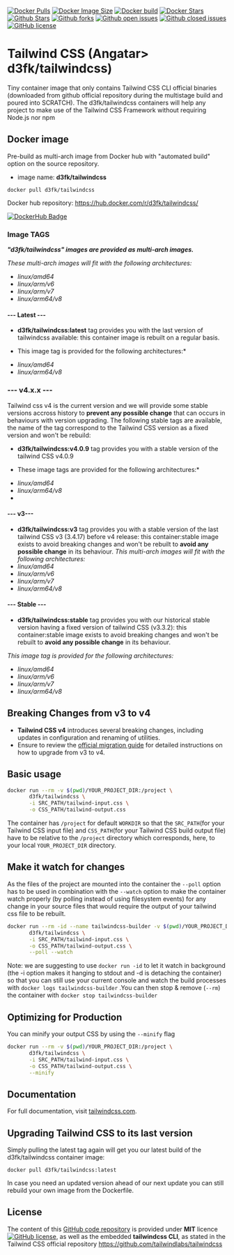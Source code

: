 [![Docker Pulls](https://badgen.net/docker/pulls/d3fk/tailwindcss?icon=docker&label=pulls&cache=600)](https://hub.docker.com/r/d3fk/tailwindcss/tags) [![Docker Image Size](https://badgen.net/docker/size/d3fk/tailwindcss/latest?icon=docker&label=image%20size&cache=600)](https://hub.docker.com/r/d3fk/tailwindcss/tags) [![Docker build](https://img.shields.io/badge/automated-automated?style=flat&logo=docker&logoColor=blue&label=build&color=green&cacheSeconds=600)](https://hub.docker.com/r/d3fk/tailwindcss/tags) [![Docker Stars](https://badgen.net/docker/stars/d3fk/tailwindcss?icon=docker&label=stars&color=green&cache=600)](https://hub.docker.com/r/d3fk/tailwindcss) [![Github Stars](https://img.shields.io/github/stars/Angatar/tailwindcss?label=stars&logo=github&color=green&style=flat&cacheSeconds=600)](https://github.com/Angatar/tailwindcss) [![Github forks](https://img.shields.io/github/forks/Angatar/tailwindcss?logo=github&style=flat&cacheSeconds=600)](https://github.com/Angatar/tailwindcss/fork) [![Github open issues](https://img.shields.io/github/issues-raw/Angatar/tailwindcss?logo=github&color=yellow&cacheSeconds=600)](https://github.com/Angatar/tailwindcss/issues) [![Github closed issues](https://img.shields.io/github/issues-closed-raw/Angatar/tailwindcss?logo=github&color=green&cacheSeconds=600)](https://github.com/Angatar/tailwindcss/issues?q=is%3Aissue+is%3Aclosed) [![GitHub license](https://img.shields.io/github/license/Angatar/tailwindcss)](https://github.com/Angatar/tailwindcss/blob/master/LICENSE)

# Tailwind CSS (Angatar> d3fk/tailwindcss)
Tiny container image that only contains Tailwind CSS CLI official binaries (downloaded from github official repository during the multistage build and poured into SCRATCH).
The d3fk/tailwindcss containers will help any project to make use of the Tailwind CSS Framework without requiring Node.js nor npm


## Docker image

Pre-build as multi-arch image from Docker hub with "automated build" option on the source repository.

- image name: **d3fk/tailwindcss**

`docker pull d3fk/tailwindcss`

Docker hub repository: https://hub.docker.com/r/d3fk/tailwindcss/

[![DockerHub Badge](https://dockeri.co/image/d3fk/tailwindcss)](https://hub.docker.com/r/d3fk/tailwindcss)


### Image TAGS

***"d3fk/tailwindcss" images are provided as multi-arch images.***

*These multi-arch images will fit with the following architectures:*

- *linux/amd64*
- *linux/arm/v6*
- *linux/arm/v7*
- *linux/arm64/v8*

#### --- Latest ---

- **d3fk/tailwindcss:latest** tag provides you with the last version of tailwindcss available: this container image is rebuilt on a regular basis.


* This image tag is provided for the following architectures:*
- *linux/amd64*
- *linux/arm64/v8*

### --- v4.x.x ---
Tailwind css v4 is the current version and we will provide some stable versions accross history to **prevent any possible change** that can occurs in behaviours with version upgrading.
The following stable tags are available, the name of the tag correspond to the Tailwind CSS version as a fixed version and won't be rebuild:

- **d3fk/tailwindcss:v4.0.9** tag provides you with a stable version of the tailwind CSS v4.0.9
  
* These image tags are provided for the following architectures:*
- *linux/amd64*
- *linux/arm64/v8*
- 
#### --- v3---
- **d3fk/tailwindcss:v3** tag provides you with a stable version of the last tailwind CSS v3 (3.4.17) before v4 release: this container:stable image exists to avoid breaking changes and won't be rebuilt to **avoid any possible change** in its behaviour.
*This multi-arch images will fit with the following architectures:*
- *linux/amd64*
- *linux/arm/v6*
- *linux/arm/v7*
- *linux/arm64/v8*

#### --- Stable ---

- **d3fk/tailwindcss:stable** tag provides you with our historical stable version having a fixed version of tailwind CSS (v3.3.2): this container:stable image exists to avoid breaking changes and won't be rebuilt to **avoid any possible change** in its behaviour.

*This image tag is provided for the following architectures:*
- *linux/amd64*
- *linux/arm/v6*
- *linux/arm/v7*
- *linux/arm64/v8*

## Breaking Changes from v3 to v4

- **Tailwind CSS v4** introduces several breaking changes, including updates in configuration and renaming of utilities.
- Ensure to review the [official migration guide](https://tailwindcss.com/docs/upgrading-to-v4) for detailed instructions on how to upgrade from v3 to v4.

## Basic usage

```sh
docker run --rm -v $(pwd)/YOUR_PROJECT_DIR:/project \
       d3fk/tailwindcss \
       -i SRC_PATH/tailwind-input.css \
       -o CSS_PATH/tailwind-output.css
```

The container has `/project` for default `WORKDIR` so that the `SRC_PATH`(for your Tailwind CSS input file) and `CSS_PATH`(for your Tailwind CSS build output file) have to be relative to the `/project` directory which corresponds, here, to your local `YOUR_PROJECT_DIR` directory.

## Make it watch for changes

As the files of the project are mounted into the container the `--poll` option has to be used in combination with the `--watch` option to make the container watch properly (by polling instead of using filesystem events) for any change in your source files that would require the output of your tailwind css file to be rebuilt.

```sh
docker run --rm -id --name tailwindcss-builder -v $(pwd)/YOUR_PROJECT_DIR:/project \
       d3fk/tailwindcss \
       -i SRC_PATH/tailwind-input.css \
       -o CSS_PATH/tailwind-output.css \
       --poll --watch
```

Note: we are suggesting to use `docker run -id` to let it watch in background (the -i option makes it hanging to stdout and -d is detaching the container) so that you can still use your current console and watch the build processes with `docker logs tailwindcss-builder` .You can then stop & remove (`--rm`) the container with `docker stop tailwindcss-builder`


## Optimizing for Production

You can minify your output CSS by using the `--minify` flag
```sh
docker run --rm -v $(pwd)/YOUR_PROJECT_DIR:/project \
       d3fk/tailwindcss \
       -i SRC_PATH/tailwind-input.css \
       -o CSS_PATH/tailwind-output.css \
       --minify
```

## Documentation

For full documentation, visit [tailwindcss.com](https://tailwindcss.com/).

## Upgrading Tailwind CSS to its last version

Simply pulling the latest tag again will get you our latest build of the d3fk/tailwindcss container image:

`docker pull d3fk/tailwindcss:latest`

In case you need an updated version ahead of our next update you can still rebuild your own image from the Dockerfile.

## License

The content of this [GitHub code repository](https://github.com/Angatar/tailwindcss) is provided under **MIT** licence
[![GitHub license](https://img.shields.io/github/license/Angatar/tailwindcss)](https://github.com/Angatar/tailwindcss/blob/master/LICENSE), as well as the embedded **tailwindcss CLI**, as stated in the Tailwind CSS official repository https://github.com/tailwindlabs/tailwindcss
